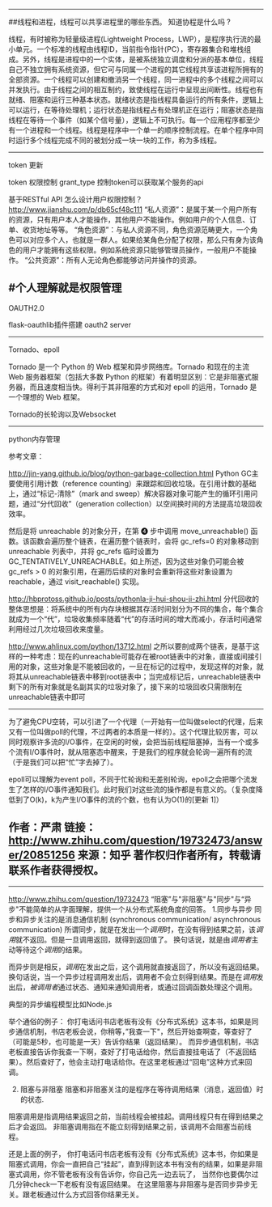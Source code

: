 -----------------------------------------------------------------------------
##线程和进程，线程可以共享进程里的哪些东西。 知道协程是什么吗 ?

线程，有时被称为轻量级进程(Lightweight Process，LWP），是程序执行流的最小单元。一个标准的线程由线程ID，当前指令指针(PC），寄存器集合和堆栈组成。另外，线程是进程中的一个实体，是被系统独立调度和分派的基本单位，线程自己不独立拥有系统资源，但它可与同属一个进程的其它线程共享该进程所拥有的全部资源。一个线程可以创建和撤消另一个线程，同一进程中的多个线程之间可以并发执行。由于线程之间的相互制约，致使线程在运行中呈现出间断性。线程也有就绪、阻塞和运行三种基本状态。就绪状态是指线程具备运行的所有条件，逻辑上可以运行，在等待处理机；运行状态是指线程占有处理机正在运行；阻塞状态是指线程在等待一个事件（如某个信号量），逻辑上不可执行。每一个应用程序都至少有一个进程和一个线程。线程是程序中一个单一的顺序控制流程。在单个程序中同时运行多个线程完成不同的被划分成一块一块的工作，称为多线程。

-----------------------------------------------------------------------------
token  更新


token  权限控制
grant_type	控制token可以获取某个服务的api

 基于RESTful API 怎么设计用户权限控制？ 
http://www.jianshu.com/p/db65cf48c111
“私人资源”：是属于某一个用户所有的资源，只有用户本人才能操作，其他用户不能操作。例如用户的个人信息、订单、收货地址等等。 “角色资源”：与私人资源不同，角色资源范畴更大，一个角色可以对应多个人，也就是一群人。如果给某角色分配了权限，那么只有身为该角色的用户才能拥有这些权限。例如系统资源只能够管理员操作，一般用户不能操作。 “公共资源”：所有人无论角色都能够访问并操作的资源。

#个人理解就是权限管理
-----------------------------------------------------------------------------
OAUTH2.0

flask-oauthlib插件搭建 oauth2 server

-----------------------------------------------------------------------------


Tornado、epoll


Tornado 是一个 Python 的 Web 框架和异步网络库。Tornado 和现在的主流 Web 服务器框架（包括大多数 Python 的框架）有着明显区别：它是非阻塞式服务器，而且速度相当快。得利于其非阻塞的方式和对 epoll 的运用，Tornado 是一个理想的 Web 框架。

Tornado的长轮询以及Websocket 

-----------------------------------------------------------------------------
python内存管理

参考文章：



http://jin-yang.github.io/blog/python-garbage-collection.html
Python GC主要使用引用计数（reference counting）来跟踪和回收垃圾。在引用计数的基础上，通过“标记-清除”（mark and sweep）解决容器对象可能产生的循环引用问题，通过“分代回收”（generation collection）以空间换时间的方法提高垃圾回收效率。

然后是将 unreachable 的对象分开，在第 ❹ 步中调用 move_unreachable() 函数。该函数会遍历整个链表，在遍历整个链表时，会将 gc_refs=0 的对象移动到 unreachable 列表中，并将 gc_refs 临时设置为 GC_TENTATIVELY_UNREACHABLE。如上所述，因为这些对象仍可能会被 gc_refs > 0 的对象引用，在遍历后续的对象时会重新将这些对象设置为 reachable，通过 visit_reachable() 实现。

http://hbprotoss.github.io/posts/pythonla-ji-hui-shou-ji-zhi.html
分代回收的整体思想是：将系统中的所有内存块根据其存活时间划分为不同的集合，每个集合就成为一个“代”，垃圾收集频率随着“代”的存活时间的增大而减小，存活时间通常利用经过几次垃圾回收来度量。

http://www.ahlinux.com/python/13712.html
之所以要剖成两个链表，是基于这样的一种考虑：现在的unreachable可能存在被root链表中的对象，直接或间接引用的对象，这些对象是不能被回收的，一旦在标记的过程中，发现这样的对象，就将其从unreachable链表中移到root链表中；当完成标记后，unreachable链表中剩下的所有对象就是名副其实的垃圾对象了，接下来的垃圾回收只需限制在unreachable链表中即可


-----------------------------------------------------------------------------
为了避免CPU空转，可以引进了一个代理（一开始有一位叫做select的代理，后来又有一位叫做poll的代理，不过两者的本质是一样的）。这个代理比较厉害，可以同时观察许多流的I/O事件，在空闲的时候，会把当前线程阻塞掉，当有一个或多个流有I/O事件时，就从阻塞态中醒来，于是我们的程序就会轮询一遍所有的流（于是我们可以把“忙”字去掉了）。

epoll可以理解为event poll，不同于忙轮询和无差别轮询，epoll之会把哪个流发生了怎样的I/O事件通知我们。此时我们对这些流的操作都是有意义的。（复杂度降低到了O(k)，k为产生I/O事件的流的个数，也有认为O(1)的[更新 1]）



作者：严肃
链接：http://www.zhihu.com/question/19732473/answer/20851256
来源：知乎
著作权归作者所有，转载请联系作者获得授权。
-----------------------------------------------------------------------------
-----------------------------------------------------------------------------
http://www.zhihu.com/question/19732473
“阻塞”与"非阻塞"与"同步"与“异步"不能简单的从字面理解，提供一个从分布式系统角度的回答。
1.同步与异步
同步和异步关注的是消息通信机制 (synchronous communication/ asynchronous communication)
所谓同步，就是在发出一个*调用*时，在没有得到结果之前，该*调用*就不返回。但是一旦调用返回，就得到返回值了。
换句话说，就是由*调用者*主动等待这个*调用*的结果。

而异步则是相反，*调用*在发出之后，这个调用就直接返回了，所以没有返回结果。换句话说，当一个异步过程调用发出后，调用者不会立刻得到结果。而是在*调用*发出后，*被调用者*通过状态、通知来通知调用者，或通过回调函数处理这个调用。

典型的异步编程模型比如Node.js

举个通俗的例子：
你打电话问书店老板有没有《分布式系统》这本书，如果是同步通信机制，书店老板会说，你稍等，”我查一下"，然后开始查啊查，等查好了（可能是5秒，也可能是一天）告诉你结果（返回结果）。
而异步通信机制，书店老板直接告诉你我查一下啊，查好了打电话给你，然后直接挂电话了（不返回结果）。然后查好了，他会主动打电话给你。在这里老板通过“回电”这种方式来回调。

2. 阻塞与非阻塞
阻塞和非阻塞关注的是程序在等待调用结果（消息，返回值）时的状态.

阻塞调用是指调用结果返回之前，当前线程会被挂起。调用线程只有在得到结果之后才会返回。
非阻塞调用指在不能立刻得到结果之前，该调用不会阻塞当前线程。

还是上面的例子，
你打电话问书店老板有没有《分布式系统》这本书，你如果是阻塞式调用，你会一直把自己“挂起”，直到得到这本书有没有的结果，如果是非阻塞式调用，你不管老板有没有告诉你，你自己先一边去玩了， 当然你也要偶尔过几分钟check一下老板有没有返回结果。
在这里阻塞与非阻塞与是否同步异步无关。跟老板通过什么方式回答你结果无关。

